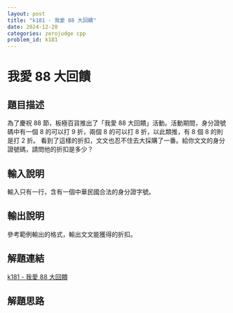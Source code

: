 ```yaml
---
layout: post
title: "k181 - 我愛 88 大回饋"
date: 2024-12-20
categories: zerojudge cpp
problem_id: k181
---
```


# 我愛 88 大回饋

## 題目描述

為了慶祝 88 節，板極百貨推出了「我愛 88 大回饋」活動。活動期間，身分證號碼中有一個 8 的可以打 9 折，兩個 8 的可以打 8 折，以此類推，有 8 個 8 的則是打 2 折。
看到了這樣的折扣，文文也忍不住去大採購了一番。給你文文的身分證號碼，請問他的折扣是多少？

## 輸入說明

輸入只有一行，含有一個中華民國合法的身分證字號。

## 輸出說明

參考範例輸出的格式，輸出文文能獲得的折扣。

## 解題連結

[k181 - 我愛 88 大回饋](https://zerojudge.tw/ShowProblem?problemid=k181)

## 解題思路

